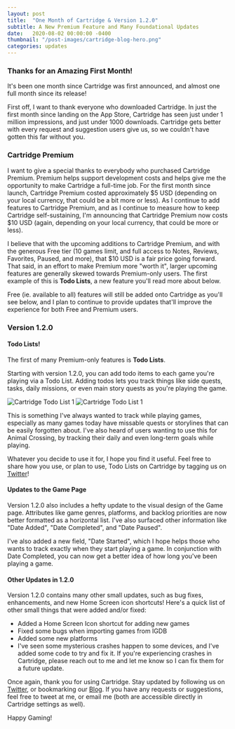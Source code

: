 ```yaml
---
layout: post
title:  "One Month of Cartridge & Version 1.2.0"
subtitle: A New Premium Feature and Many Foundational Updates
date:   2020-08-02 00:00:00 -0400
thumbnail: "/post-images/cartridge-blog-hero.png"
categories: updates
---
```


### Thanks for an Amazing First Month!

It's been one month since Cartridge was first announced, and almost one full month since its release!

First off, I want to thank everyone who downloaded Cartridge. In just the first month since landing on the App Store, Cartridge has seen just under 1 million impressions, and just under 1000 downloads. Cartridge gets better with every request and suggestion
users give us, so we couldn't have gotten this far without you.

### Cartridge Premium

I want to give a special thanks to everybody who purchased Cartridge Premium. Premium helps support development costs and helps give me the opportunity to make Cartridge a full-time job. For the first month since launch, Cartridge Premium costed approximately $5 USD (depending on your local currency, that could be a bit more or less). As I continue to add features to Cartridge Premium, and as I continue to measure how to keep Cartridge self-sustaining, I'm announcing that Cartridge Premium now costs $10 USD (again, depending on your local currency, that could be more or less).

I believe that with the upcoming additions to Cartridge Premium, and with the generous Free tier (10 games limit, and full access to Notes, Reviews, Favorites, Paused, and more), that $10 USD is a fair price going forward. That said, in an effort to make Premium more "worth it", larger upcoming features are generally skewed towards Premium-only users. The first example of this is **Todo Lists**, a new feature you'll read more about below.

Free (ie. available to all) features will still be added onto Cartridge as you'll see below, and I plan to continue to provide updates that'll improve the experience for both Free and Premium users.

### Version 1.2.0

#### Todo Lists!

The first of many Premium-only features is **Todo Lists**.

Starting with version 1.2.0, you can add todo items to each game you're playing via a Todo List. Adding todos lets you track things like side quests, tasks, daily missions, or even main story quests as you're playing the game.

![Cartridge Todo List 1](/post-images/todo-screenshot1)
![Cartridge Todo List 1](/post-images/todo-screenshot2)

This is something I've always wanted to track while playing games, especially as many games today have missable quests or storylines that can be easily forgotten about. I've also heard of users wanting to use this for Animal Crossing, by tracking their daily and even long-term goals while playing.

Whatever you decide to use it for, I hope you find it useful. Feel free to share how you use, or plan to use, Todo Lists on Cartridge by tagging us on [Twitter](https://twitter.com/Cartridge_App)!

#### Updates to the Game Page

Version 1.2.0 also includes a hefty update to the visual design of the Game page. Attributes like game genres, platforms, and backlog priorities are now better formatted as a horizontal list. I've also surfaced other information like "Date Added", "Date Completed", and "Date Paused".

I've also added a new field, "Date Started", which I hope helps those who wants to track exactly when they start playing a game. In conjunction with Date Completed, you can now get a better idea of how long you've been playing a game.

#### Other Updates in 1.2.0

Version 1.2.0 contains many other small updates, such as bug fixes, enhancements, and new Home Screen icon shortcuts! Here's a quick list of other small things that were added and/or fixed:

- Added a Home Screen Icon shortcut for adding new games
- Fixed some bugs when importing games from IGDB
- Added some new platforms
- I've seen some mysterious crashes happen to some devices, and I've added some code to try and fix it. If you're experiencing crashes in Cartridge, please reach out to me and let me know so I can fix them for a future update.

Once again, thank you for using Cartridge. Stay updated by following us on [Twitter](https://twitter.com/Cartridge_App), or bookmarking our [Blog](https://pixelatedcontroller.com/blog). If you have any requests or suggestions, feel free to tweet at me, or email me (both are accessible directly in Cartridge settings as well).

Happy Gaming!
